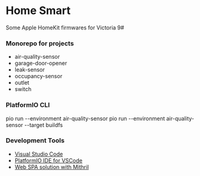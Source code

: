 # Home Smart
Some Apple HomeKit firmwares for Victoria 9#

### Monorepo for projects
- air-quality-sensor
- garage-door-opener
- leak-sensor
- occupancy-sensor
- outlet
- switch

### PlatformIO CLI
pio run --environment air-quality-sensor
pio run --environment air-quality-sensor --target buildfs

### Development Tools
- [Visual Studio Code](https://code.visualstudio.com/)
- [PlatformIO IDE for VSCode](https://marketplace.visualstudio.com/items?itemName=platformio.platformio-ide)
- [Web SPA solution with Mithril](https://mithril.js.org/)
